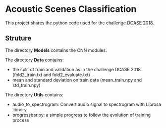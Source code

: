 # Acoustic Scenes Classification

This project shares the python code used for the challenge [DCASE 2018](http://dcase.community/challenge2018/index).

## Struture
The directory **Models** contains the CNN modules.

The directory **Data** contains:
* the split of train and validation as in the challenge DCASE 2018 (fold2_train.txt and fold2_evaluate.txt)
* mean and standard deviation on train data (mean_train.npy and std_train.npy)

The directory **Utils** contains:
* audio_to_spectrogram: Convert audio signal to spectrogram with Librosa librairy
* progressbar.py: a simple progress to follow the evolution of training process



